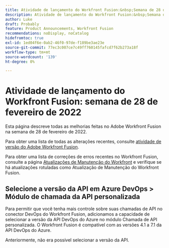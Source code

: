 ```yaml
---
title: Atividade de lançamento do Workfront Fusion:&nbsp;Semana de 28 de fevereiro de 2022
description: Atividade de lançamento do Workfront Fusion:&nbsp;Semana de 28 de fevereiro de 2022
author: Luke
draft: Probably
feature: Product Announcements, Workfront Fusion
recommendations: noDisplay, noCatalog
hidefromtoc: true
exl-id: 1ed04f6e-0ab2-46f0-97de-f189be3ae23e
source-git-commit: 77ec3c007ce7c49ff760145fafcd7f62b273a18f
workflow-type: tm+mt
source-wordcount: '139'
ht-degree: 0%

---
```


# Atividade de lançamento do Workfront Fusion: semana de 28 de fevereiro de 2022

Esta página descreve todas as melhorias feitas no Adobe Workfront Fusion na semana de 28 de fevereiro de 2022.

Para obter uma lista de todas as alterações recentes, consulte [atividade de versão do Adobe Workfront Fusion](/help/workfront-fusion/fusion-product-releases/fusion-release-activity.md).

Para obter uma lista de correções de erros recentes no Workfront Fusion, consulte a página [Atualizações de Manutenção do Workfront](https://experienceleague.adobe.com/docs/workfront-known-issues/releases/current-updates.html?lang=pt-BR) e verifique se há atualizações rotuladas como Atualização de Manutenção do Workfront Fusion.

## Selecione a versão da API em Azure DevOps > Módulo de chamada da API personalizada

Para permitir que você tenha mais controle sobre suas chamadas de API no conector DevOps do Workfront Fusion, adicionamos a capacidade de selecionar a versão da API DevOps do Azure no módulo Chamada de API personalizada. O Workfront Fusion é compatível com as versões 4.1 a 7.1 da API DevOps do Azure.

Anteriormente, não era possível selecionar a versão da API.
